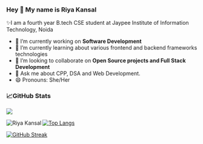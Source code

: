 ### Hey 👋 My name is Riya Kansal

✨I am a fourth year B.tech CSE student at Jaypee Institute of Information Technology, Noida

- 🔭 I’m currently working on **Software Development**
- 🌱 I’m currently learning about various frontend and backend frameworks technologies
- 👯 I’m looking to collaborate on **Open Source projects and Full Stack Development**
- 💬 Ask me about CPP, DSA and Web Development.
- 😄 Pronouns: She/Her

### 📈GitHub Stats

![](https://komarev.com/ghpvc/?username=riyakansal29&color=blue&label=Profile+Views)

[![Top Langs](https://github-readme-stats.vercel.app/api/top-langs/?username=riyakansal29&layout=compact&theme=tokyonight)](https://github.com/riyakansal29/github-readme-stats)<img src="https://github-readme-stats.vercel.app/api?username=riyakansal29&count_private=true&theme=tokyonight&hide=stars" align="left" alt="Riya Kansal">

[![GitHub Streak](https://github-readme-streak-stats.herokuapp.com/?user=riyakansal29&theme=highcontrast)](https://git.io/streak-stats)



